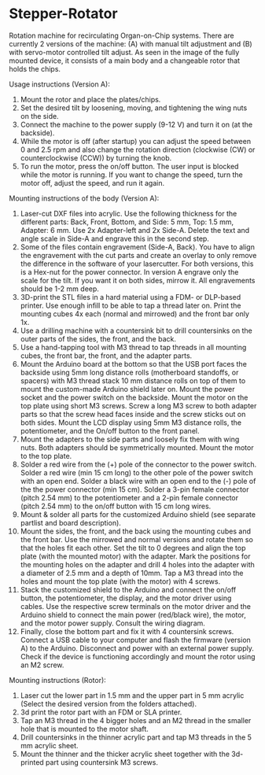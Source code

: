 # Stepper-Rotator
Rotation machine for recirculating Organ-on-Chip systems. There are currently 2 versions of the machine: (A) with manual tilt adjustment and (B) with servo-motor controlled tilt adjust. As seen in the image of the fully mounted device, it consists of a main body and a changeable rotor that holds the chips. 

Usage instructions (Version A):
1. Mount the rotor and place the plates/chips.
2. Set the desired tilt by loosening, moving, and tightening the wing nuts on the side.
3. Connect the machine to the power supply (9-12 V) and turn it on (at the backside).
4. While the motor is off (after startup) you can adjust the speed between 0 and 2.5 rpm and also change the rotation direction (clockwise (CW) or counterclockwise (CCW)) by turning the knob.
5. To run the motor, press the on/off button. The user input is blocked while the motor is running. If you want to change the speed, turn the motor off, adjust the speed, and run it again.

Mounting instructions of the body (Version A):
1. Laser-cut DXF files into acrylic. Use the following thickness for the different parts: Back, Front, Bottom, and Side: 5 mm, Top: 1.5 mm, Adapter: 6 mm. Use 2x Adapter-left and 2x Side-A. Delete the text and angle scale in Side-A and engrave this in the second step.
2. Some of the files contain engravement (Side-A, Back). You have to align the engravement with the cut parts and create an overlay to only remove the difference in the software of your lasercutter. For both versions, this is a Hex-nut for the power connector. In version A engrave only the scale for the tilt. If you want it on both sides, mirrow it. All engravements should be 1-2 mm deep.
3. 3D-print the STL files in a hard material using a FDM- or DLP-based printer. Use enough infill to be able to tap a thread later on. Print the mounting cubes 4x each (normal and mirrowed) and the front bar only 1x.
4. Use a drilling machine with a countersink bit to drill countersinks on the outer parts of the sides, the front, and the back.
5. Use a hand-tapping tool with M3 thread to tap threads in all mounting cubes, the front bar, the front, and the adapter parts.
6. Mount the Arduino board at the bottom so that the USB port faces the backside using 5mm long distance rolls (motherboard standoffs, or spacers) with M3 thread stack 10 mm distance rolls on top of them to mount the custom-made Arduino shield later on. Mount the power socket and the power switch on the backside. Mount the motor on the top plate using short M3 screws. Screw a long M3 screw to both adapter parts so that the screw head faces inside and the screw sticks out on both sides. Mount the LCD display using 5mm M3 distance rolls, the potentiometer, and the On/off button to the front panel.
7. Mount the adapters to the side parts and loosely fix them with wing nuts. Both adapters should be symmetrically mounted. Mount the motor to the top plate.
8. Solder a red wire from the (+) pole of the connector to the power switch. Solder a red wire (min 15 cm long) to the other pole of the power switch with an open end. Solder a black wire with an open end to the (-) pole of the the power connector (min 15 cm). Solder a 3-pin female connector (pitch 2.54 mm) to the potentiometer and a 2-pin female connector (pitch 2.54 mm) to the on/off button with 15 cm long wires.
9. Mount & solder all parts for the customized Arduino shield (see separate partlist and board description).
10. Mount the sides, the front, and the back using the mounting cubes and the front bar. Use the mirrowed and normal versions and rotate them so that the holes fit each other. Set the tilt to 0 degrees and align the top plate (with the mounted motor) with the adapter. Mark the positions for the mounting holes on the adapter and drill 4 holes into the adapter with a diameter of 2.5 mm and a depth of 10mm. Tap a M3 thread into the holes and mount the top plate (with the motor) with 4 screws.
11. Stack the customized shield to the Arduino and connect the on/off button, the potentiometer, the display, and the motor driver using cables. Use the respective screw terminals on the motor driver and the Arduino shield to connect the main power (red/black wire), the motor, and the motor power supply. Consult the wiring diagram.
12. Finally, close the bottom part and fix it with 4 countersink screws. Connect a USB cable to your computer and flash the firmware (version A) to the Arduino. Disconnect and power with an external power supply. Check if the device is functioning accordingly and mount the rotor using an M2 screw.

Mounting instructions (Rotor):
1.  Laser cut the lower part in 1.5 mm and the upper part in 5 mm acrylic (Select the desired version from the folders attached).
2.  3d print the rotor part with an FDM or SLA printer.
3.  Tap an M3 thread in the 4 bigger holes and an M2 thread in the smaller hole that is mounted to the motor shaft.
4.  Drill countersinks in the thinner acrylic part and tap M3 threads in the 5 mm acrylic sheet.
5.  Mount the thinner and the thicker acrylic sheet together with the 3d-printed part using countersink M3 screws.
